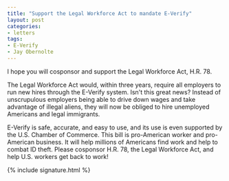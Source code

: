 ```yaml
---
title: "Support the Legal Workforce Act to mandate E-Verify"
layout: post
categories:
- letters
tags:
- E-Verify
- Jay Obernolte
---
```


I hope you will cosponsor and support the Legal Workforce Act, H.R. 78.

The Legal Workforce Act would, within three years, require all employers to run new hires through the E-Verify system. Isn't this great news? Instead of unscrupulous employers being able to drive down wages and take advantage of illegal aliens, they will now be obliged to hire unemployed Americans and legal immigrants.

E-Verify is safe, accurate, and easy to use, and its use is even supported by the U.S. Chamber of Commerce. This bill is pro-American worker and pro-American business. It will help millions of Americans find work and help to combat ID theft. Please cosponsor H.R. 78, the Legal Workforce Act, and help U.S. workers get back to work!

{% include signature.html %}
